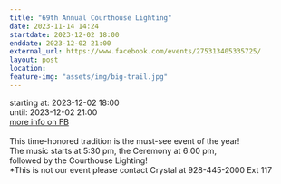 ```yaml
---
title: "69th Annual Courthouse Lighting"
date: 2023-11-14 14:24
startdate: 2023-12-02 18:00
enddate: 2023-12-02 21:00
external_url: https://www.facebook.com/events/275313405335725/
layout: post
location: 
feature-img: "assets/img/big-trail.jpg"
---
```


starting at: 2023-12-02 18:00<br>until: 2023-12-02 21:00<br><a href="https://www.facebook.com/events/275313405335725/">more info on FB</a><br><br>This time-honored tradition is the must-see event of the year!<br>
  The music starts at 5&#58;30 pm, the Ceremony at 6&#58;00 pm,<br>
  followed by the Courthouse Lighting!<br>
  *This is not our event please contact  Crystal at 928-445-2000 Ext 117<br>
  <br>
  
